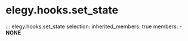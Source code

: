 
# elegy.hooks.set_state

::: elegy.hooks.set_state
    selection:
        inherited_members: true
        members:
            - __NONE__
        